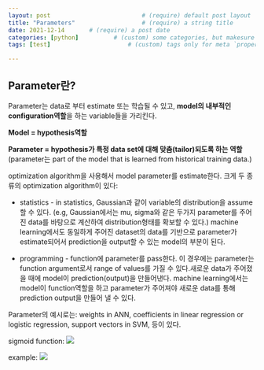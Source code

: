 ```yaml
---
layout: post                          # (require) default post layout
title: "Parameters"                   # (require) a string title
date: 2021-12-14       # (require) a post date
categories: [python]          # (custom) some categories, but makesure these categories already exists inside path of `category/`
tags: [test]                      # (custom) tags only for meta `property="article:tag"`

---
```


## Parameter란?

Parameter는 data로 부터 estimate 또는 학습될 수 있고, **model의 내부적인 configuration역할**을 하는 variable들을 가리킨다. 

**Model = hypothesis역할**

**Parameter = hypothesis가 특정 data set에 대해 맞춤(tailor)되도록 하는 역할** (parameter는 part of the model that is learned from historical training data.)

optimization algorithm을 사용해서 model parameter를 estimate한다. 크게 두 종류의 optimization algorithm이 있다:

- statistics - in statistics, Gaussian과 같이 variable의 distribution을 assume할 수 있다. (e.g, Gaussian에서는 mu, sigma와 같은 두가지 parameter를 주어진 data를 바탕으로 계산하여 distribution형태를 확보할 수 있다.) machine learning에서도 동일하게 주어진 dataset의 data를 기반으로 parameter가 estimate되어서 prediction을 output할 수 있는 model의 부분이 된다. 

- programming - function에 parameter를 pass한다. 이 경우에는 parameter는 function argument로서 range of values를 가질 수 있다.새로운 data가 주어졌을 때에 model이 prediction(output)을 만들어낸다. machine learning에서는 model이 function역할을 하고 parameter가 주어져야 새로운 data를 통해 prediction output을 만들어 낼 수 있다.

Parameter의 예시로는: weights in ANN, coefficients in linear regression or logistic regression, support vectors in SVM, 등이 있다.

sigmoid function:
<img src="https://render.githubusercontent.com/render/math?math={\sigma}(z) = \frac{1}{1%2Be^{-z}}">

example:
<img src="https://render.githubusercontent.com/render/math?math=e^{i \pi} = -1">
